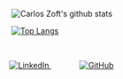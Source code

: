 &nbsp;&nbsp;&nbsp;&nbsp;&nbsp;&nbsp;&nbsp;&nbsp;&nbsp;&nbsp;&nbsp;&nbsp;![Carlos Zoft's github stats](https://github-readme-stats.vercel.app/api?username=CarlosZoft&show_icons=true&theme=dark)
<br/>

&nbsp;&nbsp;&nbsp;&nbsp;&nbsp;&nbsp;&nbsp;&nbsp;&nbsp;&nbsp;&nbsp;&nbsp;[![Top Langs](https://github-readme-stats.vercel.app/api/top-langs/?username=CarlosZoft&layout=compact)](https://github.com/anuraghazra/github-readme-stats)
<br/>

<br/>

&nbsp;&nbsp;&nbsp;&nbsp;&nbsp;&nbsp;&nbsp;&nbsp;&nbsp;&nbsp;
<a target="_blank" href="https://www.linkedin.com/in/carlos-rafael-1903771b4">
<img alt="LinkedIn" src="https://img.shields.io/badge/-LinkedInCarlosRafael-282A36?style=for-the-badge&logo=Linkedin&logoColor=white" />
</a>
&nbsp;&nbsp;&nbsp;&nbsp;&nbsp;&nbsp;&nbsp;&nbsp;&nbsp;&nbsp;&nbsp;&nbsp;
<a href="https://www.github.com/CarlosZoft?tab=followers">
  <img alt="GitHub" src="https://img.shields.io/github/followers/CarlosZoft?style=social" />
</a>
<br/>

